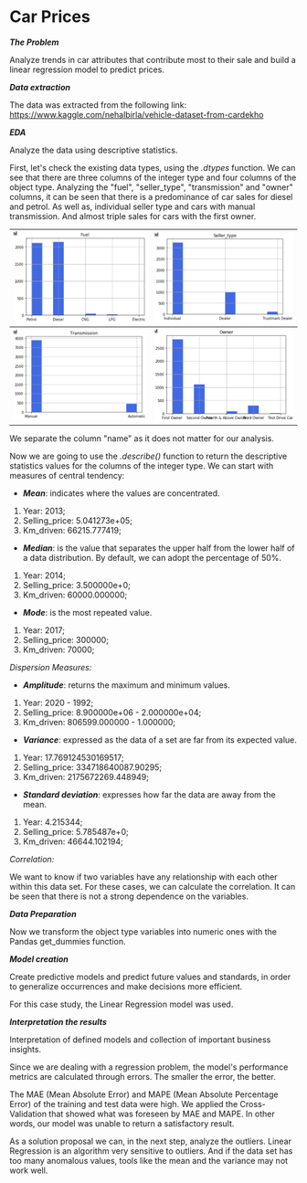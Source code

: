 # Car Prices

**_The Problem_**

Analyze trends in car attributes that contribute most to their sale and build a linear regression model to predict prices.

**_Data extraction_**

The data was extracted from the following link: https://www.kaggle.com/nehalbirla/vehicle-dataset-from-cardekho

**_EDA_**

Analyze the data using descriptive statistics.

First, let's check the existing data types, using the _.dtypes_ function. We can see that there are three columns of the integer type and four columns of the object type.
Analyzing the "fuel", "seller_type", "transmission" and "owner" columns, it can be seen that there is a predominance of car sales for diesel and petrol. As well as, individual seller type and cars with manual transmission. And almost triple sales for cars with the first owner.

| ![](/Graphics/Fuel.png) | ![](./Graphics/Seller_type.png) |
|:-:|:-:|
| ![](/Graphics/Transmission.png) | ![](./Graphics/Owner.png) |

We separate the column "name" as it does not matter for our analysis.

Now we are going to use the _.describe()_ function to return the descriptive statistics values for the columns of the integer type. We can start with measures of central tendency:

- **_Mean_**: indicates where the values are concentrated. 

1. Year: 2013;
2. Selling_price: 5.041273e+05;
3. Km_driven: 66215.777419;

- **_Median_**: is the value that separates the upper half from the lower half of a data distribution. By default, we can adopt the percentage of 50%.

1. Year: 2014;
2. Selling_price: 3.500000e+0;
3. Km_driven: 60000.000000;

- **_Mode_**: is the most repeated value.

1. Year: 2017;
2. Selling_price: 300000;
3. Km_driven: 70000;

_Dispersion Measures:_

- **_Amplitude_**: returns the maximum and minimum values.

1. Year: 2020 - 1992;
2. Selling_price: 8.900000e+06 - 2.000000e+04;
3. Km_driven: 806599.000000 - 1.000000;

- **_Variance_**: expressed as the data of a set are far from its expected value.

1. Year: 17.769124530169517;
2. Selling_price: 334718640087.90295;
3. Km_driven: 2175672269.448949;

- **_Standard deviation_**: expresses how far the data are away from the mean.

1. Year: 4.215344;
2. Selling_price: 5.785487e+0;
3. Km_driven: 46644.102194;

 _Correlation:_

We want to know if two variables have any relationship with each other within this data set. For these cases, we can calculate the correlation. It can be seen that there is not a strong dependence on the variables.

**_Data Preparation_**

Now we transform the object type variables into numeric ones with the Pandas get_dummies function.


**_Model creation_**

Create predictive models and predict future values and standards, in order to generalize occurrences and make decisions more efficient.

For this case study, the Linear Regression model was used.


**_Interpretation the results_**

Interpretation of defined models and collection of important business insights. 

Since we are dealing with a regression problem, the model's performance metrics are calculated through errors. The smaller the error, the better.

The MAE (Mean Absolute Error) and MAPE (Mean Absolute Percentage Error) of the training and test data were high. We applied the Cross-Validation that showed what was foreseen by MAE and MAPE. In other words, our model was unable to return a satisfactory result. 

As a solution proposal we can, in the next step, analyze the outliers. Linear Regression is an algorithm very sensitive to outliers. And if the data set has too many anomalous values, tools like the mean and the variance may not work well.


